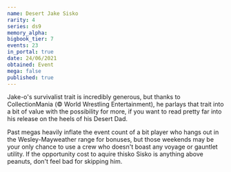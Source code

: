 ```yaml
---
name: Desert Jake Sisko
rarity: 4
series: ds9
memory_alpha:
bigbook_tier: 7
events: 23
in_portal: true
date: 24/06/2021
obtained: Event
mega: false
published: true
---
```


Jake-o's survivalist trait is incredibly generous, but thanks to CollectionMania (© World Wrestling Entertainment), he parlays that trait into a bit of value with the possibility for more, if you want to read pretty far into his release on the heels of his Desert Dad.

Past megas heavily inflate the event count of a bit player who hangs out in the Wesley-Mayweather range for bonuses, but those weekends may be your only chance to use a crew who doesn't boast any voyage or gauntlet utility. If the opportunity cost to aquire thisko Sisko is anything above peanuts, don't feel bad for skipping him.
